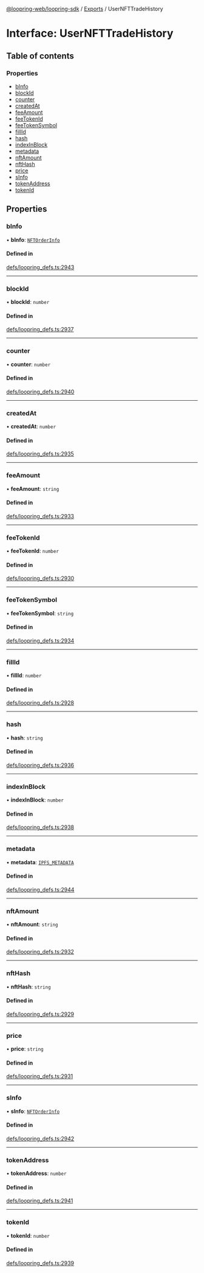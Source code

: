 [@loopring-web/loopring-sdk](../README.md) / [Exports](../modules.md) / UserNFTTradeHistory

# Interface: UserNFTTradeHistory

## Table of contents

### Properties

- [bInfo](UserNFTTradeHistory.md#binfo)
- [blockId](UserNFTTradeHistory.md#blockid)
- [counter](UserNFTTradeHistory.md#counter)
- [createdAt](UserNFTTradeHistory.md#createdat)
- [feeAmount](UserNFTTradeHistory.md#feeamount)
- [feeTokenId](UserNFTTradeHistory.md#feetokenid)
- [feeTokenSymbol](UserNFTTradeHistory.md#feetokensymbol)
- [fillId](UserNFTTradeHistory.md#fillid)
- [hash](UserNFTTradeHistory.md#hash)
- [indexInBlock](UserNFTTradeHistory.md#indexinblock)
- [metadata](UserNFTTradeHistory.md#metadata)
- [nftAmount](UserNFTTradeHistory.md#nftamount)
- [nftHash](UserNFTTradeHistory.md#nfthash)
- [price](UserNFTTradeHistory.md#price)
- [sInfo](UserNFTTradeHistory.md#sinfo)
- [tokenAddress](UserNFTTradeHistory.md#tokenaddress)
- [tokenId](UserNFTTradeHistory.md#tokenid)

## Properties

### bInfo

• **bInfo**: [`NFTOrderInfo`](../modules.md#nftorderinfo)

#### Defined in

[defs/loopring_defs.ts:2943](https://github.com/Loopring/loopring_sdk/blob/6d0be7c/src/defs/loopring_defs.ts#L2943)

___

### blockId

• **blockId**: `number`

#### Defined in

[defs/loopring_defs.ts:2937](https://github.com/Loopring/loopring_sdk/blob/6d0be7c/src/defs/loopring_defs.ts#L2937)

___

### counter

• **counter**: `number`

#### Defined in

[defs/loopring_defs.ts:2940](https://github.com/Loopring/loopring_sdk/blob/6d0be7c/src/defs/loopring_defs.ts#L2940)

___

### createdAt

• **createdAt**: `number`

#### Defined in

[defs/loopring_defs.ts:2935](https://github.com/Loopring/loopring_sdk/blob/6d0be7c/src/defs/loopring_defs.ts#L2935)

___

### feeAmount

• **feeAmount**: `string`

#### Defined in

[defs/loopring_defs.ts:2933](https://github.com/Loopring/loopring_sdk/blob/6d0be7c/src/defs/loopring_defs.ts#L2933)

___

### feeTokenId

• **feeTokenId**: `number`

#### Defined in

[defs/loopring_defs.ts:2930](https://github.com/Loopring/loopring_sdk/blob/6d0be7c/src/defs/loopring_defs.ts#L2930)

___

### feeTokenSymbol

• **feeTokenSymbol**: `string`

#### Defined in

[defs/loopring_defs.ts:2934](https://github.com/Loopring/loopring_sdk/blob/6d0be7c/src/defs/loopring_defs.ts#L2934)

___

### fillId

• **fillId**: `number`

#### Defined in

[defs/loopring_defs.ts:2928](https://github.com/Loopring/loopring_sdk/blob/6d0be7c/src/defs/loopring_defs.ts#L2928)

___

### hash

• **hash**: `string`

#### Defined in

[defs/loopring_defs.ts:2936](https://github.com/Loopring/loopring_sdk/blob/6d0be7c/src/defs/loopring_defs.ts#L2936)

___

### indexInBlock

• **indexInBlock**: `number`

#### Defined in

[defs/loopring_defs.ts:2938](https://github.com/Loopring/loopring_sdk/blob/6d0be7c/src/defs/loopring_defs.ts#L2938)

___

### metadata

• **metadata**: [`IPFS_METADATA`](../modules.md#ipfs_metadata)

#### Defined in

[defs/loopring_defs.ts:2944](https://github.com/Loopring/loopring_sdk/blob/6d0be7c/src/defs/loopring_defs.ts#L2944)

___

### nftAmount

• **nftAmount**: `string`

#### Defined in

[defs/loopring_defs.ts:2932](https://github.com/Loopring/loopring_sdk/blob/6d0be7c/src/defs/loopring_defs.ts#L2932)

___

### nftHash

• **nftHash**: `string`

#### Defined in

[defs/loopring_defs.ts:2929](https://github.com/Loopring/loopring_sdk/blob/6d0be7c/src/defs/loopring_defs.ts#L2929)

___

### price

• **price**: `string`

#### Defined in

[defs/loopring_defs.ts:2931](https://github.com/Loopring/loopring_sdk/blob/6d0be7c/src/defs/loopring_defs.ts#L2931)

___

### sInfo

• **sInfo**: [`NFTOrderInfo`](../modules.md#nftorderinfo)

#### Defined in

[defs/loopring_defs.ts:2942](https://github.com/Loopring/loopring_sdk/blob/6d0be7c/src/defs/loopring_defs.ts#L2942)

___

### tokenAddress

• **tokenAddress**: `number`

#### Defined in

[defs/loopring_defs.ts:2941](https://github.com/Loopring/loopring_sdk/blob/6d0be7c/src/defs/loopring_defs.ts#L2941)

___

### tokenId

• **tokenId**: `number`

#### Defined in

[defs/loopring_defs.ts:2939](https://github.com/Loopring/loopring_sdk/blob/6d0be7c/src/defs/loopring_defs.ts#L2939)
